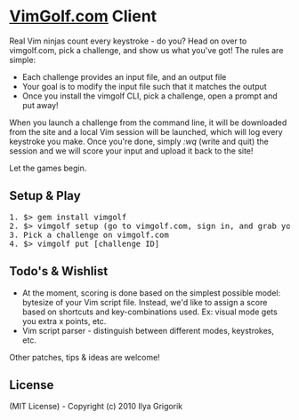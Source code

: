 # [VimGolf.com](http://www.vimgolf.com) Client

Real Vim ninjas count every keystroke - do you? Head on over to vimgolf.com, pick a challenge, and show us what you've got! The rules are simple:

* Each challenge provides an input file, and an output file
* Your goal is to modify the input file such that it matches the output
* Once you install the vimgolf CLI, pick a challenge, open a prompt and put away!

When you launch a challenge from the command line, it will be downloaded from the site and a local Vim session will be launched, which will log every keystroke you make. Once you're done, simply *:wq* (write and quit) the session and we will score your input and upload it back to the site!

Let the games begin.

## Setup & Play

<pre>
1. $> gem install vimgolf
2. $> vimgolf setup (go to vimgolf.com, sign in, and grab your API key)
3. Pick a challenge on vimgolf.com
4. $> vimgolf put [challenge ID]
</pre>

## Todo's & Wishlist

* At the moment, scoring is done based on the simplest possible model: bytesize of your Vim script file. Instead, we'd like to assign a score based on shortcuts and key-combinations used. Ex: visual mode gets you extra x points, etc.
* Vim script parser - distinguish between different modes, keystrokes, etc.

Other patches, tips & ideas are welcome!

## License

(MIT License) - Copyright (c) 2010 Ilya Grigorik